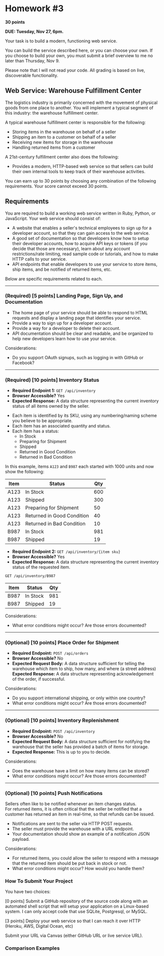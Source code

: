 # Homework #3

**30 points**

**DUE: Tuesday, Nov 27, 6pm.**

Your task is to build a modern, functioning web service.  

You can build the service described here, or you can choose your own.
If you choose to build your own, you must submit a brief overview to me
no later than Thursday, Nov 9.

Please note that I will not read your code.  All grading is based on live, discoverable functionality.

## Web Service: Warehouse Fulfillment Center

The logistics industry is primarily concerned with the movement of
physical goods from one place to another.  You will implement a typical
segment of this industry: the warehouse fulfillment center.

A typical warehouse fulfillment center is responsible for the following:

* Storing items in the warehouse on behalf of a seller
* Shipping an item to a customer on behalf of a seller
* Receiving new items for storage in the warehouse
* Handling returned items from a customer

A 21st-century fulfillment center also does the following:

* Provides a modern, HTTP-based web service so that sellers can
build their own internal tools to keep track of their warehouse
activities.

You can earn up to 30 points by choosing any combination of the following
requirements.  Your score cannot exceed 30 points.


## Requirements

You are required to build a working web service written in Ruby, Python,
or JavaScript.  Your web service should consist of:

* A website that enables a seller's technical employees to sign up for
a developer account, so that they can gain access to the web service.
* A good set of documentation so that developers know how to setup their
developer accounts, how to acquire API keys or tokens (if you decide that those are necessary),
learn about any account restrictions/rate limiting, read sample code or
tutorials, and how to make HTTP calls to your service.
* API endpoints that enable developers to use your service to store items, ship items,
and be notified of returned items, etc.

Below are specific requirements related to each.

<hr>

### (Required) [5 points] Landing Page, Sign Up, and Documentation

* The home page of your service should be able to respond to HTML requests and
display a landing page that identifies your service.
* Provide a way to sign up for a developer account.
* Provide a way for a developer to delete their account.
* API documentation should be clear and readable, and be organized to help
new developers learn how to use your service.

Considerations:

* Do you support OAuth signups, such as logging in with GitHub or Facebook?


<hr>

### (Required) [10 points] Inventory Status

- **Required Endpoint 1:** `GET /api/inventory`
- **Browser Accessible?** Yes
- **Expected Response:** A data structure representing the current inventory status of all items owned by the seller.

* Each item is identified by its SKU, using any numbering/naming scheme you believe to be appropriate.
* Each item has an associated quantity and status.
* Each item has a status:
  * In Stock
  * Preparing for Shipment
  * Shipped
  * Returned in Good Condition
  * Returned in Bad Condition

In this example, items `A123` and `B987` each started with 1000 units and now show the following:

|Item|Status|Qty|
|----|------|---|
|A123|In Stock|600|
|A123|Shipped|300|
|A123|Preparing for Shipment|50|
|A123|Returned in Good Condition|40|
|A123|Returned in Bad Condition|10|
|B987|In Stock|981|
|B987|Shipped|19|

- **Required Endpoint 2:** `GET /api/inventory/{item sku}`
- **Browser Accessible?** Yes
- **Expected Response:** A data structure representing the current inventory status of the requested item.

`GET /api/inventory/B987`

|Item|Status|Qty|
|----|------|---|
|B987|In Stock|981|
|B987|Shipped|19|


Considerations:

* What error conditions might occur?  Are those errors documented?

<hr>


### (Optional) [10 points] Place Order for Shipment

- **Required Endpoint:** `POST /api/orders`
- **Browser Accessible?** No
- **Expected Request Body:** A data structure sufficient for telling the warehouse which item to ship,
how many, and where (a street address)
**Expected Response:** A data structure representing acknowledgement of the order, if successful.

Considerations:

* Do you support international shipping, or only within one country?
* What error conditions might occur?  Are those errors documented?

<hr>


### (Optional) [10 points] Inventory Replenishment

- **Required Endpoint:** `POST /api/inventory`
- **Browser Accessible?** No
- **Expected Request Body:** A data structure sufficient for notifying the warehouse that
the seller has provided a batch of items for storage.
- **Expected Response:** This is up to you to decide.

Considerations:

* Does the warehouse have a limit on how many items can be stored?
* What error conditions might occur?  Are those errors documented?


<hr>

### (Optional) [10 points] Push Notifications

Sellers often like to be notified whenever an item changes status.  
For returned items, it is often critical that the seller be notified that
a customer has returned an item in real-time, so that refunds can be issued.

* Notifications are sent to the seller via HTTP POST requests.  
* The seller must provide the warehouse with a URL endpoint.
* Your documentation should show an example of a notification JSON payload.

Considerations:

* For returned items, you could allow the seller to respond with a message
that the returned item should be put back in stock or not.
* What error conditions might occur?  How would you handle them?


### How To Submit Your Project

You have two choices:

[0 points] Submit a GitHub repository of the  source code along with an automated shell
script that will setup your application on a Linux-based system.  I can
only accept code that use SQLite, Postgresql, or MySQL.

[3 points] Deploy your web service so that I can reach it over HTTP (Heroku, AWS, Digital Ocean, etc)

Submit your URL via Canvas (either GitHub URL or live service URL).

### Comparison Examples
